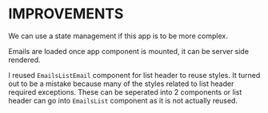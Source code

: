 # IMPROVEMENTS

We can use a state management if this app is to be more complex. 

Emails are loaded once app component is mounted, it can be server side rendered.

I reused `EmailsListEmail` component for list header to reuse styles. It turned out to be a mistake because many of the styles related to list header required exceptions. These can be seperated into 2 components or list header can go into `EmailsList` component as it is not actually reused.
